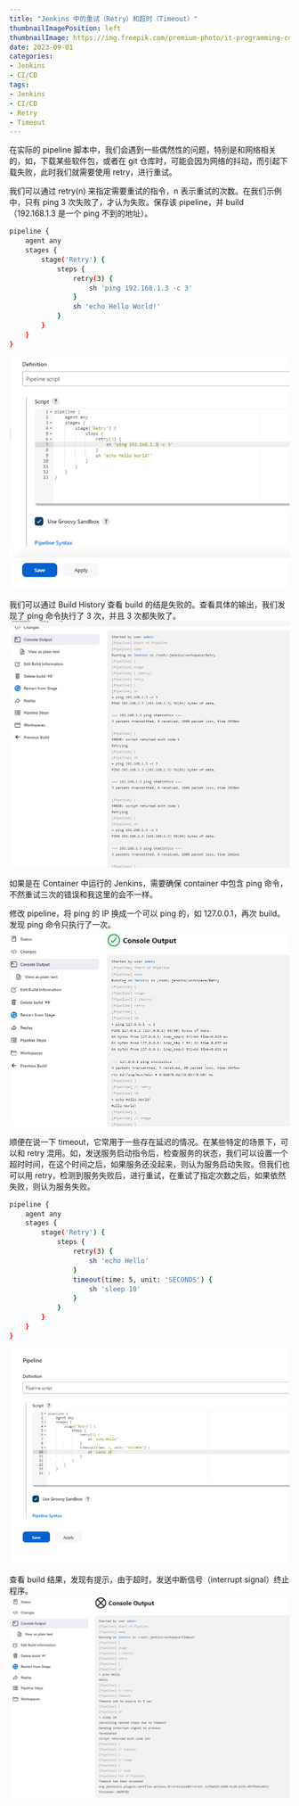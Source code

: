```yaml
---
title: "Jenkins 中的重试（Retry）和超时（Timeout）"
thumbnailImagePosition: left
thumbnailImage: https://img.freepik.com/premium-photo/it-programming-coding-ai-generated_547674-6630.jpg
date: 2023-09-01
categories:
- Jenkins
- CI/CD
tags:
- Jenkins
- CI/CD
- Retry
- Timeout
---
```


在实际的 pipeline 脚本中，我们会遇到一些偶然性的问题，特别是和网络相关的，如，下载某些软件包，或者在 git 仓库时，可能会因为网络的抖动，而引起下载失败，此时我们就需要使用 retry，进行重试。

<!--more-->

我们可以通过 retry(n) 来指定需要重试的指令，n 表示重试的次数。在我们示例中，只有 ping 3 次失败了，才认为失败。保存该 pipeline，并 build（192.168.1.3 是一个 ping 不到的地址）。
```bash
pipeline {
    agent any
    stages {
        stage('Retry') {
            steps {
                retry(3) {
                    sh 'ping 192.168.1.3 -c 3'
                }
                sh 'echo Hello World!'
            }
        }
    }
}
```
![1](images/1.png)

我们可以通过 Build History 查看 build 的结是失败的。查看具体的输出，我们发现了 ping 命令执行了 3 次，并且 3 次都失败了。
![2](images/2.png)

如果是在 Container 中运行的 Jenkins，需要确保 container 中包含 ping 命令，不然重试三次的错误和我这里的会不一样。

修改 pipeline，将 ping 的 IP 换成一个可以 ping 的，如 127.0.0.1，再次 build。发现 ping 命令只执行了一次。
![3](images/3.png)

顺便在说一下 timeout，它常用于一些存在延迟的情况。在某些特定的场景下，可以和 retry 混用。如，发送服务启动指令后，检查服务的状态，我们可以设置一个超时时间，在这个时间之后，如果服务还没起来，则认为服务启动失败。但我们也可以用 retry，检测到服务失败后，进行重试，在重试了指定次数之后，如果依然失败，则认为服务失败。
```bash
pipeline {
    agent any
    stages {
        stage('Retry') {
            steps {
                retry(3) {
                    sh 'echo Hello'
                }    
                timeout(time: 5, unit: 'SECONDS') {
                    sh 'sleep 10'
                }
            }
        }
    }
}
```
![4](images/4.png)


查看 build 结果，发现有提示，由于超时，发送中断信号（interrupt signal）终止程序。
![5](images/5.png)


